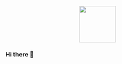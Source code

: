 <div id="header" align="center">
  <img src="![image](https://github.com/aaronb137/aaronb137/assets/6921499/b0c4bacf-914d-4948-830b-aca651792733)
" width="100"/>
</div>

### Hi there 👋

<!--
**aaronb137/aaronb137** is a ✨ _special_ ✨ repository because its `README.md` (this file) appears on your GitHub profile.

Here are some ideas to get you started:

- 🔭 I’m currently working on ...
- 🌱 I’m currently learning ...
- 👯 I’m looking to collaborate on ...
- 🤔 I’m looking for help with ...
- 💬 Ask me about ...
- 📫 How to reach me: ...
- 😄 Pronouns: ...
- ⚡ Fun fact: ...
-->
